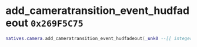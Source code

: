 # add_cameratransition_event_hudfadeout `0x269F5C75`

```lua
natives.camera.add_cameratransition_event_hudfadeout(_unk0 --[[ integer ]], _unk1 --[[ integer ]], _unk2 --[[ integer ]], _unk3 --[[ integer ]])
```